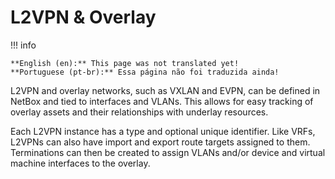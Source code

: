 # L2VPN & Overlay

!!! info

    **English (en):** This page was not translated yet!
    **Portuguese (pt-br):** Essa página não foi traduzida ainda!

L2VPN and overlay networks, such as VXLAN and EVPN, can be defined in NetBox and tied to interfaces and VLANs. This allows for easy tracking of overlay assets and their relationships with underlay resources.

Each L2VPN instance has a type and optional unique identifier. Like VRFs, L2VPNs can also have import and export route targets assigned to them. Terminations can then be created to assign VLANs and/or device and virtual machine interfaces to the overlay.